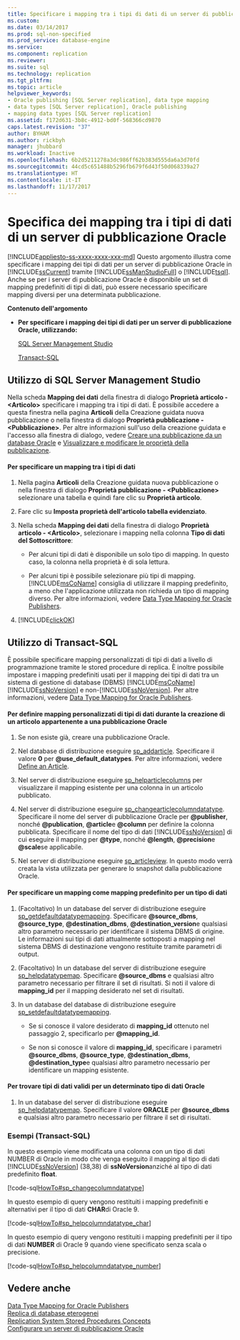 ```yaml
---
title: Specificare i mapping tra i tipi di dati di un server di pubblicazione Oracle | Microsoft Docs
ms.custom: 
ms.date: 03/14/2017
ms.prod: sql-non-specified
ms.prod_service: database-engine
ms.service: 
ms.component: replication
ms.reviewer: 
ms.suite: sql
ms.technology: replication
ms.tgt_pltfrm: 
ms.topic: article
helpviewer_keywords:
- Oracle publishing [SQL Server replication], data type mapping
- data types [SQL Server replication], Oracle publishing
- mapping data types [SQL Server replication]
ms.assetid: f172d631-3b8c-4912-bd0f-568366cd9870
caps.latest.revision: "37"
author: BYHAM
ms.author: rickbyh
manager: jhubbard
ms.workload: Inactive
ms.openlocfilehash: 6b2d5211278a3dc986ff62b383d555da6a3d70fd
ms.sourcegitcommit: 44cd5c651488b5296fb679f6d43f50d068339a27
ms.translationtype: HT
ms.contentlocale: it-IT
ms.lasthandoff: 11/17/2017
---
```

# <a name="specify-data-type-mappings-for-an-oracle-publisher"></a>Specifica dei mapping tra i tipi di dati di un server di pubblicazione Oracle
[!INCLUDE[appliesto-ss-xxxx-xxxx-xxx-md](../../../includes/appliesto-ss-xxxx-xxxx-xxx-md.md)] Questo argomento illustra come specificare i mapping dei tipi di dati per un server di pubblicazione Oracle in [!INCLUDE[ssCurrent](../../../includes/sscurrent-md.md)] tramite [!INCLUDE[ssManStudioFull](../../../includes/ssmanstudiofull-md.md)] o [!INCLUDE[tsql](../../../includes/tsql-md.md)]. Anche se per i server di pubblicazione Oracle è disponibile un set di mapping predefiniti di tipi di dati, può essere necessario specificare mapping diversi per una determinata pubblicazione.  
  
 **Contenuto dell'argomento**  
  
-   **Per specificare i mapping dei tipi di dati per un server di pubblicazione Oracle, utilizzando:**  
  
     [SQL Server Management Studio](#SSMSProcedure)  
  
     [Transact-SQL](#TsqlProcedure)  
  
##  <a name="SSMSProcedure"></a> Utilizzo di SQL Server Management Studio  
 Nella scheda **Mapping dei dati** della finestra di dialogo **Proprietà articolo - \<Articolo>** specificare i mapping tra i tipi di dati. È possibile accedere a questa finestra nella pagina **Articoli** della Creazione guidata nuova pubblicazione o nella finestra di dialogo **Proprietà pubblicazione - \<Pubblicazione>**. Per altre informazioni sull'uso della creazione guidata e l'accesso alla finestra di dialogo, vedere [Creare una pubblicazione da un database Oracle](../../../relational-databases/replication/publish/create-a-publication-from-an-oracle-database.md) e [Visualizzare e modificare le proprietà della pubblicazione](../../../relational-databases/replication/publish/view-and-modify-publication-properties.md).  
  
#### <a name="to-specify-a-data-type-mapping"></a>Per specificare un mapping tra i tipi di dati  
  
1.  Nella pagina **Articoli** della Creazione guidata nuova pubblicazione o nella finestra di dialogo **Proprietà pubblicazione - \<Pubblicazione>** selezionare una tabella e quindi fare clic su **Proprietà articolo**.  
  
2.  Fare clic su **Imposta proprietà dell'articolo tabella evidenziato**.  
  
3.  Nella scheda **Mapping dei dati** della finestra di dialogo **Proprietà articolo - \<Articolo>**, selezionare i mapping nella colonna **Tipo di dati del Sottoscrittore**:  
  
    -   Per alcuni tipi di dati è disponibile un solo tipo di mapping. In questo caso, la colonna nella proprietà è di sola lettura.  
  
    -   Per alcuni tipi è possibile selezionare più tipi di mapping. [!INCLUDE[msCoName](../../../includes/msconame-md.md)] consiglia di utilizzare il mapping predefinito, a meno che l'applicazione utilizzata non richieda un tipo di mapping diverso. Per altre informazioni, vedere [Data Type Mapping for Oracle Publishers](../../../relational-databases/replication/non-sql/data-type-mapping-for-oracle-publishers.md).  
  
4.  [!INCLUDE[clickOK](../../../includes/clickok-md.md)]  
  
##  <a name="TsqlProcedure"></a> Utilizzo di Transact-SQL  
 È possibile specificare mapping personalizzati di tipi di dati a livello di programmazione tramite le stored procedure di replica. È inoltre possibile impostare i mapping predefiniti usati per il mapping dei tipi di dati tra un sistema di gestione di database (DBMS) [!INCLUDE[msCoName](../../../includes/msconame-md.md)] [!INCLUDE[ssNoVersion](../../../includes/ssnoversion-md.md)] e non-[!INCLUDE[ssNoVersion](../../../includes/ssnoversion-md.md)]. Per altre informazioni, vedere [Data Type Mapping for Oracle Publishers](../../../relational-databases/replication/non-sql/data-type-mapping-for-oracle-publishers.md).  
  
#### <a name="to-define-custom-data-type-mappings-when-creating-an-article-belonging-to-an-oracle-publication"></a>Per definire mapping personalizzati di tipi di dati durante la creazione di un articolo appartenente a una pubblicazione Oracle  
  
1.  Se non esiste già, creare una pubblicazione Oracle.  
  
2.  Nel database di distribuzione eseguire [sp_addarticle](../../../relational-databases/system-stored-procedures/sp-addarticle-transact-sql.md). Specificare il valore **0** per **@use_default_datatypes**. Per altre informazioni, vedere [Define an Article](../../../relational-databases/replication/publish/define-an-article.md).  
  
3.  Nel server di distribuzione eseguire [sp_helparticlecolumns](../../../relational-databases/system-stored-procedures/sp-helparticlecolumns-transact-sql.md) per visualizzare il mapping esistente per una colonna in un articolo pubblicato.  
  
4.  Nel server di distribuzione eseguire [sp_changearticlecolumndatatype](../../../relational-databases/system-stored-procedures/sp-changearticlecolumndatatype-transact-sql.md). Specificare il nome del server di pubblicazione Oracle per **@publisher**, nonché **@publication**, **@article**e **@column** per definire la colonna pubblicata. Specificare il nome del tipo di dati [!INCLUDE[ssNoVersion](../../../includes/ssnoversion-md.md)] di cui eseguire il mapping per **@type**, nonché **@length**, **@precision**e **@scale**se applicabile.  
  
5.  Nel server di distribuzione eseguire [sp_articleview](../../../relational-databases/system-stored-procedures/sp-articleview-transact-sql.md). In questo modo verrà creata la vista utilizzata per generare lo snapshot dalla pubblicazione Oracle.  
  
#### <a name="to-specify-a-mapping-as-the-default-mapping-for-a-data-type"></a>Per specificare un mapping come mapping predefinito per un tipo di dati  
  
1.  (Facoltativo) In un database del server di distribuzione eseguire [sp_getdefaultdatatypemapping](../../../relational-databases/system-stored-procedures/sp-getdefaultdatatypemapping-transact-sql.md). Specificare **@source_dbms**, **@source_type**, **@destination_dbms**, **@destination_version**e qualsiasi altro parametro necessario per identificare il sistema DBMS di origine. Le informazioni sui tipi di dati attualmente sottoposti a mapping nel sistema DBMS di destinazione vengono restituite tramite parametri di output.  
  
2.  (Facoltativo) In un database del server di distribuzione eseguire [sp_helpdatatypemap](../../../relational-databases/system-stored-procedures/sp-helpdatatypemap-transact-sql.md). Specificare **@source_dbms** e qualsiasi altro parametro necessario per filtrare il set di risultati. Si noti il valore di **mapping_id** per il mapping desiderato nel set di risultati.  
  
3.  In un database del database di distribuzione eseguire [sp_setdefaultdatatypemapping](../../../relational-databases/system-stored-procedures/sp-setdefaultdatatypemapping-transact-sql.md).  
  
    -   Se si conosce il valore desiderato di **mapping_id** ottenuto nel passaggio 2, specificarlo per **@mapping_id**.  
  
    -   Se non si conosce il valore di **mapping_id**, specificare i parametri **@source_dbms**, **@source_type**, **@destination_dbms**, **@destination_type**e qualsiasi altro parametro necessario per identificare un mapping esistente.  
  
#### <a name="to-find-valid-data-types-for-a-given-oracle-data-type"></a>Per trovare tipi di dati validi per un determinato tipo di dati Oracle  
  
1.  In un database del server di distribuzione eseguire [sp_helpdatatypemap](../../../relational-databases/system-stored-procedures/sp-helpdatatypemap-transact-sql.md). Specificare il valore **ORACLE** per **@source_dbms** e qualsiasi altro parametro necessario per filtrare il set di risultati.  
  
###  <a name="TsqlExample"></a> Esempi (Transact-SQL)  
 In questo esempio viene modificata una colonna con un tipo di dati NUMBER di Oracle in modo che venga eseguito il mapping al tipo di dati [!INCLUDE[ssNoVersion](../../../includes/ssnoversion-md.md)] (38,38) di **ssNoVersion**anziché al tipo di dati predefinito **float**.  
  
 [!code-sql[HowTo#sp_changecolumndatatype](../../../relational-databases/replication/codesnippet/tsql/specify-data-type-mappin_1.sql)]  
  
 In questo esempio di query vengono restituiti i mapping predefiniti e alternativi per il tipo di dati **CHAR**di Oracle 9.  
  
 [!code-sql[HowTo#sp_helpcolumndatatype_char](../../../relational-databases/replication/codesnippet/tsql/specify-data-type-mappin_2.sql)]  
  
 In questo esempio di query vengono restituiti i mapping predefiniti per il tipo di dati **NUMBER** di Oracle 9 quando viene specificato senza scala o precisione.  
  
 [!code-sql[HowTo#sp_helpcolumndatatype_number](../../../relational-databases/replication/codesnippet/tsql/specify-data-type-mappin_3.sql)]  
  
## <a name="see-also"></a>Vedere anche  
 [Data Type Mapping for Oracle Publishers](../../../relational-databases/replication/non-sql/data-type-mapping-for-oracle-publishers.md)   
 [Replica di database eterogenei](../../../relational-databases/replication/non-sql/heterogeneous-database-replication.md)   
 [Replication System Stored Procedures Concepts](../../../relational-databases/replication/concepts/replication-system-stored-procedures-concepts.md)   
 [Configurare un server di pubblicazione Oracle](../../../relational-databases/replication/non-sql/configure-an-oracle-publisher.md)  
  
  
